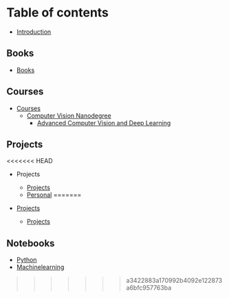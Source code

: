 # Table of contents

* [Introduction](README.md)

## Books

* [Books](books/books.md)

## Courses

* [Courses](courses/courses/README.md)
  * [Computer Vision Nanodegree](courses/courses/computer-vision-nanodegree/README.md)
    * [Advanced Computer Vision and Deep Learning](courses/courses/computer-vision-nanodegree/advanced-computer-vision-and-deep-learning.md)

## Projects
<<<<<<< HEAD
* Projects
  * [Projects](Projects/readme.md)
  * [Personal](Personal/readme.md)
=======

* [Projects](projects/projects/README.md)
  * [Projects](projects/projects/projects.md)

## Notebooks

* [Python](notebooks/python.md)
* [Machinelearning](notebooks/machinelearning.md)

>>>>>>> a3422883a170992b4092e122873a6bfc957763ba

